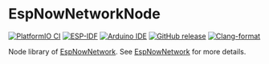 # EspNowNetworkNode
[![PlatformIO CI](https://github.com/Johboh/EspNowNetworkNode/actions/workflows/platformio.yaml/badge.svg)](https://registry.platformio.org/libraries/johboh/EspNowNetworkNode)
[![ESP-IDF](https://github.com/Johboh/EspNowNetworkNode/actions/workflows/espidf.yaml/badge.svg)](https://github.com/Johboh/EspNowNetworkNode/actions/workflows/espidf.yaml)
[![Arduino IDE](https://github.com/Johboh/EspNowNetworkNode/actions/workflows/arduino_cli.yaml/badge.svg)](https://github.com/Johboh/EspNowNetworkNode/actions/workflows/arduino_cli.yaml)
[![GitHub release](https://img.shields.io/github/release/Johboh/EspNowNetworkNode.svg)](https://github.com/Johboh/EspNowNetworkNode/releases)
[![Clang-format](https://github.com/Johboh/EspNowNetworkNode/actions/workflows/clang-format.yaml/badge.svg)](https://github.com/Johboh/EspNowNetworkNode)

Node library of [EspNowNetwork](https://github.com/Johboh/EspNowNetwork). See [EspNowNetwork](https://github.com/Johboh/EspNowNetwork) for more details.
